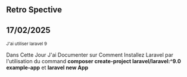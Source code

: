 ## Retro Spective
<div>
    <h2>17/02/2025</h2>
    <small>J'ai utiliser laravel 9</small>
    <p>Dans Cette Jour J'ai Documenter sur Comment Installez Laravel par l'utilisation du command <b>composer create-project laravel/laravel:^9.0 example-app</b> et <b> laravel new App </b></p> 
</div>